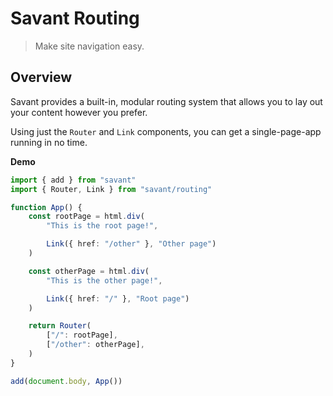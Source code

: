 # Savant Routing

> Make site navigation easy.

## Overview

Savant provides a built-in, modular routing system that allows you to lay out your content however you prefer.

Using just the `Router` and `Link` components, you can get a single-page-app running in no time.

**Demo**

```typescript
import { add } from "savant"
import { Router, Link } from "savant/routing"

function App() {
    const rootPage = html.div(
        "This is the root page!",

        Link({ href: "/other" }, "Other page")
    )

    const otherPage = html.div(
        "This is the other page!",

        Link({ href: "/" }, "Root page")
    )

    return Router(
        ["/": rootPage],
        ["/other": otherPage],
    )
}

add(document.body, App())
```
